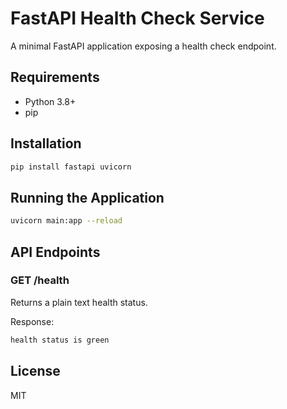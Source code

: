 # FastAPI Health Check Service

A minimal FastAPI application exposing a health check endpoint.

## Requirements

- Python 3.8+
- pip

## Installation

```bash
pip install fastapi uvicorn
```

## Running the Application

```bash
uvicorn main:app --reload
```

## API Endpoints
### GET /health
Returns a plain text health status.

Response:

```bash
health status is green
```

## License
MIT